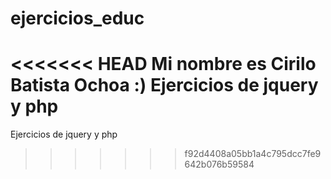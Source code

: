 # ejercicios_educ
<<<<<<< HEAD
Mi nombre es Cirilo Batista Ochoa :)
Ejercicios de jquery y php
=======
Ejercicios de jquery y php
>>>>>>> f92d4408a05bb1a4c795dcc7fe9642b076b59584
